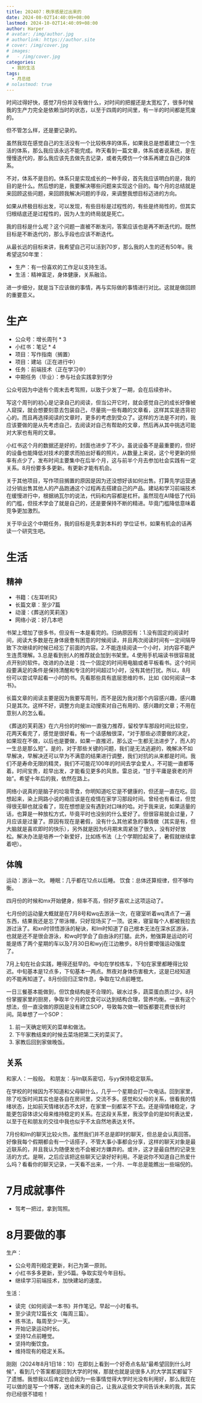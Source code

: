 ```yaml
---
title: 202407：秩序感是过出来的
date: 2024-08-02T14:40:09+08:00
lastmod: 2024-10-02T14:40:09+08:00
author: Harper
# avatar: /img/author.jpg
# authorlink: https://author.site
# cover: /img/cover.jpg
# images:
#   - /img/cover.jpg
categories:
  - 我的生活
tags:
  - 月总结
# nolastmod: true
---
```



<!--more-->

时间过得好快，感觉7月份并没有做什么，对时间的把握还是太宽松了，很多时候我的生产力完全是依赖当时的状态，以至于四周的时间里，有一半的时间都是荒废的。

但不管怎么样，还是要记录的。

虽然我现在感觉自己的生活没有一个比较秩序的体系，如果我总是想着建立一个生活的体系，那么我应该永远不能完成。昨天看到一篇文章，体系或者说系统，是在慢慢迭代的，那么我应该先去做先去记录，或者先模仿一个体系再建立自己的体系。

不对，体系不是目的。体系只是实现成长的一种手段，首先我应该明白的是，我的目的是什么。然后想的是，我要解决哪些问题来实现这个目的。每个月的总结就是来回顾这些问题，来回顾我解决问题的手段，来调整我想目标迈进的方向。

如果从终极目标出发，可以发现，有些目标是过程性的，有些是终局性的，但其实归根结底还是过程性的，因为人生的终局就是死亡。

我的目标是什么呢？这个问题一直被不断发问，答案应该也是再不断迭代的。既然目标是不断迭代的，那么手段也应该不断迭代。

从最长远的目标来讲，我希望自己可以活到70岁，那么我的人生的还有50年。我希望这50年里：
- 生产：有一份喜欢的工作足以支持生活。
- 生活：精神富足，身体健康，关系融洽。

进一步细分，就是当下应该做的事情，再与实际做的事情进行对比。这就是做回顾的重要意义。

# 生产

- 公众号：增长周刊 * 3
- 小红书：笔记 * 4
- 项目：写作指南（搁置）
- 项目：建站（正在进行中）
- 任务：前端技术（正在学习中）
- 中期任务（毕业）：参与社会实践拿到学分

公众号因为中途有个周末去考驾照，以致于少发了一期，会在后续弥补。

写这个周刊的初心是记录自己的阅读，但当公开它时，就会感觉自己的成长好像被人窥探，就会想要刻意去包装自己，尽量挑一些有趣的文章看，这样其实是违背初心的。而且再选择阅读的文章时，更多的考虑到受众了。这样的方法是不对的，我应该要做的是从先考虑自己，去阅读对自己有帮助的文章，然后再从其中挑选可能对大家也有用的文章。

小红书这个月的数据还是好的，封面也进步了不少。虽说设备不是最重要的，但好的设备也能降低对技术的要求而拍出好看的照片。从数量上来说，这个号更新的频率有点少了，发布时间主要集中在后半个月，这与前半个月去参加社会实践有一定关系。8月份要多多更新。有更新才能有机会。

关于其他项目，写作项目搁置的原因是因为还没想好该如何出售。打算先学运营通过分销出售其他人的产品跑通这个过程再去搭建自己的产品。建站和学习前端技术在缓慢进行中，根据纳瓦尔的说法，代码和内容都是杠杆。虽然现在AI降低了代码的门槛，但技术学会了就是自己的，还是要保持不断的精进。毕竟门槛降低意味着竞争更加激烈。

关于毕业这个中期任务，我的目标是先拿到本科的 学位证书，如果有机会的话再读一个研究生吧。


# 生活

## 精神

- 书籍：《左耳听风》
- 长篇文章：至少7篇
- 动漫：《葬送的芙莉莲》
- 网络小说：好几本吧

书架上增加了很多书，但没有一本是看完的。归纳原因有：1.没有固定的阅读时间，阅读大多数是在身体疲惫有困意的时候阅读，并且两次阅读时间有一定间隔导致下次继续的时候已经忘了前面的内容。2.不能连续阅读一个小时，对内容不能产生连贯理解。3.总是看到别人的推荐就会加到书架里。4.使用手机端读书很容易就点开别的软件。改进的办法是：找一个固定的时间用电脑或者平板看书。这个时间段要满足的条件是保持清醒和专注的时间超过1小时，没有其他打扰。所以，8月份可以尝试早起看一小时的书。先看那些具有底层思维的书，比如《如何阅读一本书》。

长篇文章的阅读主要是因为我要写周刊，而不是因为我对那个内容感兴趣，感兴趣只是其次。这样不好，调整方向是主动搜索对自己有用的、感兴趣的文章；不用在意别人的怎么看。

《葬送的芙莉莲》在六月份的时候lm一直强力推荐，留校学车那段时间比较空，花两天看完了，感觉是很好看。有一个话感触很深，“对于那些必须要做的决定，如果现在不做，以后也是要做，如果一直推迟，那么这一生都无法进步了，而人的一生总是那么短”。是的，对于那些关键的问题，我们是无法逃避的，晚解决不如早解决，早解决还可以早为不满意的结果进行调整，我们对抗的从来都是时间。我们不是寿命无限的精灵，我们不可能花100年的时间去学会爱人，不可能一直都等着。时间宝贵，趁早出发，才能看见更多的风景。雷总说，“甘于平庸是衰老的开始”。希望十年后的我，依然在路上。

网络小说真的是脑子的垃圾零食，你明知道吃它是不健康的，但还是一直在吃。回想起来，染上网路小说的瘾应该是在疫情在家学习那段时间。曾经也有看过，但觉得很无聊也就没看了，现在想想是没有遇到对口味的哈。对于我来说，如果适量的话，也算是一种放松方式，毕竟平时也没别的什么爱好了。但很容易就会过量，7月应该是过量了。原因有现在是暑假，没有什么其他紧急的事情做（其实是有，但大脑就是喜欢即时的快乐），另外就是因为6月期末周紧张了很久，没有好好放松。解决办法是培养一个新爱好，比如练书法（上个学期捡起来了，暑假就继续拿着吧）。 
## 体魄

运动：游泳一次。
睡眠：几乎都在12点以后睡。
饮食：总体还算规律，但不够均衡。

四月份的时候和mx开始健身，频率不高，但好歹喜欢上这项运动了。

七月份的运动量大概就是在7月8号和wq去游泳一次，在寝室听着wq清点了一遍东西，结果我还是忘了带泳帽，只好现场买了一顶。说来，寝室每个人都被我拉去游过泳了。和xn时领悟游泳的秘诀，和lm时知道了自己根本无法在深水区游泳，也就是还不是很会游泳，和wq时学会了自由泳的打腿。此外，勉强算是运动的可能是练了两个星期的车以及7月30日和wyj在江边散步。8月份要增强运动强度了。

7月上旬在社会实践，睡得还挺早的。中旬在学校练车，下旬在家里都睡得比较迟。中旬基本是12点多，下旬基本一两点。熬夜对身体伤害极大，这是已经知道的不能再知道了。8月份回归正常作息，争取在12点前睡觉。

一日三餐基本能做到，但饮食结构是不合理的。碳水过多，蔬菜蛋白质过少。8月份掌握家里的厨房，争取半个月的饮食可以达到结构合理，营养均衡。一直有这个想法，但一直没做的原因是没有建立SOP，导致每次做一顿饭都要花费很长时间。简单想了一个SOP：
1. 前一天确定明天的菜单和做法。
2. 下午家教结束的时候去菜场把第二天的菜买了。
3. 家教后回到家做晚饭。

## 关系

和家人：一般般。
和朋友：与lm联系密切，与yy保持稳定联系。

在学校的时候因为不知道和父母聊什么，几乎一个星期会打一次电话。回到家里，除了吃饭时间其实也是各自在房间里，交流不多。感觉和父母的关系，很看我的情绪状态，比如前天情绪状态不太好，在家里一刻都呆不下去。还是得情绪稳定，才能更包容体谅父母来维持稳定的关系。在这段关系里，我没学会的是如何表达爱，以至于在和朋友的交往中我也似乎不太自然地表达关怀。

7月份和lm的聊天比较火热，虽然我们并不总是即时的聊天，但总是会认真回答。好像我每个假期都会有一个话搭子，不管大事小事都会分享，这样的聊天对象是最近联系的，并且我认为随便发也不会被对方嫌弃的。或许，这才是最自然的记录生活的方式。是啊，之后应该把这些聊天记录好好利用。不是说你不知道自己热爱什么吗？看看你的聊天记录，一天看不出来，一个月、一年总是能瞧出一些端倪的。

# 7月成就事件

- 驾考一把过，拿到驾照。

# 8月要做的事

生产：
- 公众号周刊稳定更新，利己为第一原则。
- 小红书多多更新，至少5篇。争取实现今年目标。
- 继续学习前端技术，加快建站的速度。

生活：
- 读完《如何阅读一本书》并作笔记。早起一小时看书。
- 至少读完12篇长文（每周三篇）。
- 练书法，每周至少一天。
- 开始记录运动时长。
- 坚持12点前睡觉。
- 坚持均衡饮食。
- 维持现有的稳定关系。


刚刚（2024年8月1日18：10）在即刻上看到一个好奇点名贴“最希望回到什么时候”，看到几个答案都是回到大学的时候，那就也就是说很多人的大学其实都留下了遗憾。我想我以后肯定也会因为一些事情觉得大学时光没有利用好，那么我现在可以做的是写一个博客，送给未来的自己，让我从这些文字间告诉未来的我，其实你已经很不错啦！